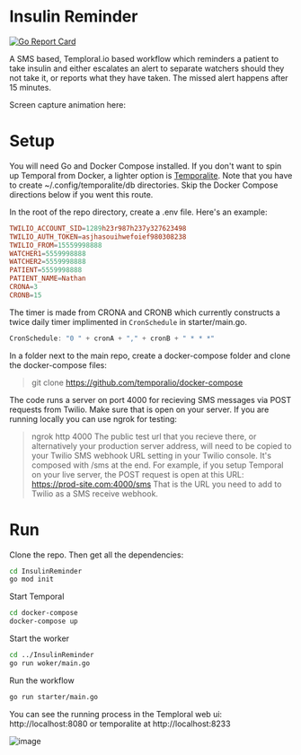 # Insulin Reminder

[![Go Report Card](https://goreportcard.com/badge/github.com/joho/godotenv)](https://goreportcard.com/report/github.com/joho/godotenv)

A SMS based, Temploral.io based workflow which reminders a patient to take insulin and either escalates an alert to separate watchers should they not take it, or reports what they have taken. The missed alert happens after 15 minutes.

Screen capture animation here:

# Setup

You will need Go and Docker Compose installed. If you don't want to spin up Temporal from Docker, a lighter option is [Temporalite](https://github.com/temporalio/temporalite). Note that you have to create ~/.config/temporalite/db directories. Skip the Docker Compose directions below if you went this route.

In the root of the repo directory, create a .env file. Here's an example:

```conf
TWILIO_ACCOUNT_SID=1289h23r987h237y327623498
TWILIO_AUTH_TOKEN=asjhasouihwefoief980308238
TWILIO_FROM=15559998888
WATCHER1=5559998888
WATCHER2=5559998888
PATIENT=5559998888
PATIENT_NAME=Nathan
CRONA=3
CRONB=15
```

The timer is made from CRONA and CRONB which currently constructs a twice daily timer implimented in `CronSchedule` in starter/main.go.

```go
CronSchedule: "0 " + cronA + "," + cronB + " * * *"
```

In a folder next to the main repo, create a docker-compose folder and clone the docker-compose files:
> git clone https://github.com/temporalio/docker-compose


The code runs a server on port 4000 for recieving SMS messages via POST requests from Twilio. Make sure that is open on your server. If you are running locally you can use ngrok for testing:
> ngrok http 4000
The public test url that you recieve there, or alternatively your production server address, will need to be copied to your Twilio SMS webhook URL setting in your Twilio console. It's composed with /sms at the end. For example, if you setup Temporal on your live server, the POST request is open at this URL:
> https://prod-site.com:4000/sms
That is the URL you need to add to Twilio as a SMS receive webhook.


# Run

Clone the repo. Then get all the dependencies:
```bash
cd InsulinReminder
go mod init
```

Start Temporal
```bash
cd docker-compose
docker-compose up
```

Start the worker
```bash
cd ../InsulinReminder
go run woker/main.go
```

Run the workflow
```bash
go run starter/main.go
```

You can see the running process in the Temploral web ui:
http://localhost:8080 or temporalite at http://localhost:8233


![image](https://user-images.githubusercontent.com/763917/192355793-8b4339c8-cfe8-4cb2-8609-e70f46172027.png)
